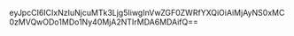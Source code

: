 eyJpcCI6ICIxNzIuNjcuMTk3Ljg5IiwgInVwZGF0ZWRfYXQiOiAiMjAyNS0xMC0zMVQwODo1MDo1Ny40MjA2NTIrMDA6MDAifQ==